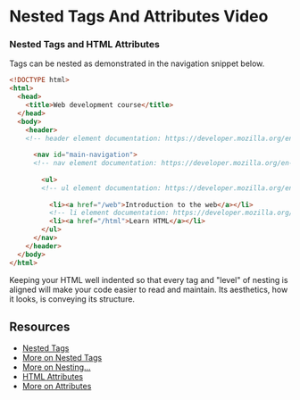 # Nested Tags And Attributes Video

### Nested Tags and HTML Attributes

Tags can be nested as demonstrated in the navigation snippet below.

```html
<!DOCTYPE html>
<html>
  <head>
    <title>Web development course</title>
  </head>
  <body>
    <header>
    <!-- header element documentation: https://developer.mozilla.org/en-US/docs/Web/HTML/Element/header -->
      
      <nav id="main-navigation">
      <!-- nav element documentation: https://developer.mozilla.org/en-US/docs/Web/HTML/Element/nav -->
        
        <ul>
        <!-- ul element documentation: https://developer.mozilla.org/en-US/docs/Web/HTML/Element/ul -->
          
          <li><a href="/web">Introduction to the web</a></li>
          <!-- li element documentation: https://developer.mozilla.org/en-US/docs/Web/HTML/Element/li -->
          <li><a href="/html">Learn HTML</a></li>
        </ul>
      </nav>
    </header>
  </body>
</html>
```

Keeping your HTML well indented so that every tag and "level" of nesting is aligned will make your code easier to read and maintain. Its aesthetics, how it looks, is conveying its structure.

## Resources

* [Nested Tags](http://www.bu.edu/tech/services/cccs/websites/www/non-wordpress/start/html-introduction/syntax/nesting-tags/)
* [More on Nested Tags](https://www.thoughtco.com/nesting-html-tags-3466475)
* [More on Nesting...](http://www.iraqtimeline.com/maxdesign/basicdesign/principles/prinnest.html)
* [HTML Attributes](https://www.w3schools.com/html/html_attributes.asp)
* [More on Attributes](https://www.tutorialspoint.com/html/html_attributes.htm)
